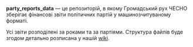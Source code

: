 **party_reports_data** — це репозиторій, в якому Громадський рух ЧЕСНО зберігає фінансові звіти політичних партій у машинозчитуваному форматі.

Усі звіти розподілені за роками та за партіями. Структура файлів буде згодом детально розписана у нашій [wiki](https://github.com/chesnolabs/party_reports_data/wiki).
